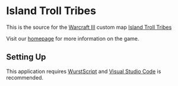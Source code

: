 # Island Troll Tribes

This is the source for the [Warcraft III](http://us.blizzard.com/en-us/games/war3/) custom map [Island Troll Tribes](https://www.hiveworkshop.com/threads/island-troll-tribes-v2-99f.297609/)

Visit our [homepage](http://twgb.islandtrolltribes.com/) for more information on the game.

## Setting Up

This application requires [WurstScript](https://wurstlang.org/) and [Visual Studio Code](https://code.visualstudio.com/) is recommended.

